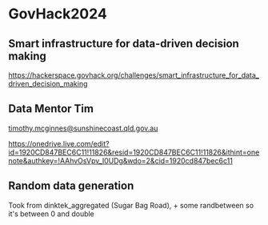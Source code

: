 # GovHack2024

## Smart infrastructure for data-driven decision making
https://hackerspace.govhack.org/challenges/smart_infrastructure_for_data_driven_decision_making

## Data Mentor Tim
timothy.mcginnes@sunshinecoast.qld.gov.au

https://onedrive.live.com/edit?id=1920CD847BEC6C11!11826&resid=1920CD847BEC6C11!11826&ithint=onenote&authkey=!AAhvOsVpv_I0UDg&wdo=2&cid=1920cd847bec6c11


## Random data generation
Took from dinktek_aggregated (Sugar Bag Road), + some randbetween so it's between 0 and double
